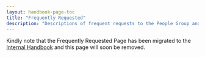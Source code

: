 ```yaml
---
layout: handbook-page-toc
title: "Frequently Requested"
description: "Descriptions of frequent requests to the People Group and how to proceed"
---
```


Kindly note that the Frequently Requested Page has been migrated to the [Internal Handbook](https://internal-handbook.gitlab.io/handbook/people-group/people-operations/people-connect/frequently_requested/) and this page will soon be removed.

